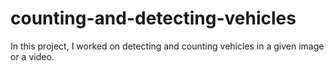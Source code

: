 # counting-and-detecting-vehicles
In this project, I worked on detecting and counting vehicles in a given image or a video. 
